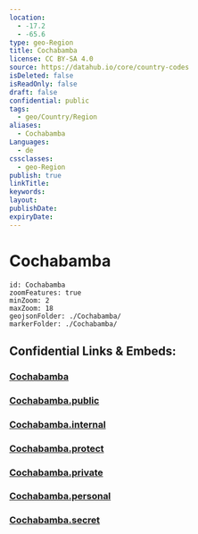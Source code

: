 ```yaml
---
location:
  - -17.2
  - -65.6
type: geo-Region
title: Cochabamba
license: CC BY-SA 4.0
source: https://datahub.io/core/country-codes
isDeleted: false
isReadOnly: false
draft: false
confidential: public
tags:
  - geo/Country/Region
aliases:
  - Cochabamba
Languages:
  - de
cssclasses:
  - geo-Region
publish: true
linkTitle:
keywords:
layout:
publishDate:
expiryDate:
---
```


# Cochabamba

```leaflet
id: Cochabamba
zoomFeatures: true 
minZoom: 2 
maxZoom: 18
geojsonFolder: ./Cochabamba/
markerFolder: ./Cochabamba/
```


## Confidential Links & Embeds: 

### [Cochabamba](/_Standards/Earth/Continent/America~South/Bolivia/departments~Bolivia/Cochabamba.md) 

### [Cochabamba.public](/_public/Earth/Continent/America~South/Bolivia/departments~Bolivia/Cochabamba.public.md) 

### [Cochabamba.internal](/_internal/Earth/Continent/America~South/Bolivia/departments~Bolivia/Cochabamba.internal.md) 

### [Cochabamba.protect](/_protect/Earth/Continent/America~South/Bolivia/departments~Bolivia/Cochabamba.protect.md) 

### [Cochabamba.private](/_private/Earth/Continent/America~South/Bolivia/departments~Bolivia/Cochabamba.private.md) 

### [Cochabamba.personal](/_personal/Earth/Continent/America~South/Bolivia/departments~Bolivia/Cochabamba.personal.md) 

### [Cochabamba.secret](/_secret/Earth/Continent/America~South/Bolivia/departments~Bolivia/Cochabamba.secret.md)

